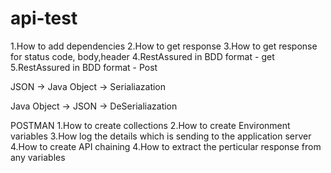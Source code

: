 # api-test
1.How to add dependencies 
2.How to get response 
3.How to get response for status code, body,header
4.RestAssured in BDD format - get
5.RestAssured in BDD format - Post

JSON -> Java Object -> Serialiazation

Java Object -> JSON -> DeSerialiazation

POSTMAN
1.How to create collections
2.How to create Environment variables
3.How log the details which is sending to the application server 
4.How to create API chaining
4.How to extract the perticular response from any variables